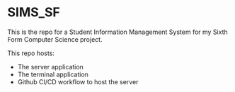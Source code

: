 # SIMS_SF
This is the repo for a Student Information Management System for my Sixth Form Computer Science project.

This repo hosts:
- The server application
- The terminal application
- Github CI/CD workflow to host the server
